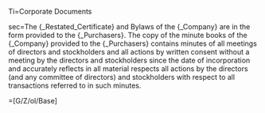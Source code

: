 Ti=Corporate Documents

sec=The {_Restated_Certificate} and Bylaws of the {_Company} are in the form provided to the {_Purchasers}. The copy of the minute books of the {_Company} provided to the {_Purchasers} contains minutes of all meetings of directors and stockholders and all actions by written consent without a meeting by the directors and stockholders since the date of incorporation and accurately reflects in all material respects all actions by the directors (and any committee of directors) and stockholders with respect to all transactions referred to in such minutes.

=[G/Z/ol/Base]
